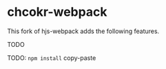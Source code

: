 # chcokr-webpack

This fork of hjs-webpack adds the following features.

TODO

TODO: `npm install` copy-paste
